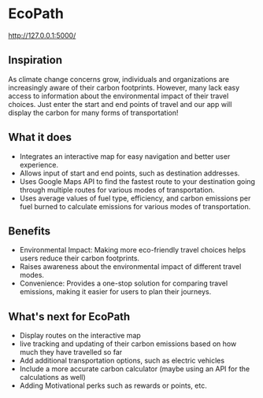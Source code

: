 # EcoPath
http://127.0.0.1:5000/

## Inspiration
As climate change concerns grow, individuals and organizations are increasingly aware of their carbon footprints. 
However, many lack easy access to information about the environmental impact of their travel choices.
Just enter the start and end points of travel and our app will display the carbon for many forms of transportation!
## What it does
- Integrates an interactive map for easy navigation and better user experience.
- Allows input of start and end points, such as destination addresses.
- Uses Google Maps API to find the fastest route to your destination going through multiple routes for various modes of transportation.
- Uses average values of fuel type, efficiency, and carbon emissions per fuel burned to calculate emissions for various modes of transportation.
## Benefits
- Environmental Impact: Making more eco-friendly travel choices helps users reduce their carbon footprints.
- Raises awareness about the environmental impact of different travel modes.
- Convenience: Provides a one-stop solution for comparing travel emissions, making it easier for users to plan their journeys.
## What's next for EcoPath
- Display routes on the interactive map
- live tracking and updating of their carbon emissions based on how much they have travelled so far
- Add additional transportation options, such as electric vehicles
- Include a more accurate carbon calculator (maybe using an API for the calculations as well)
- Adding Motivational perks such as rewards or points, etc.
